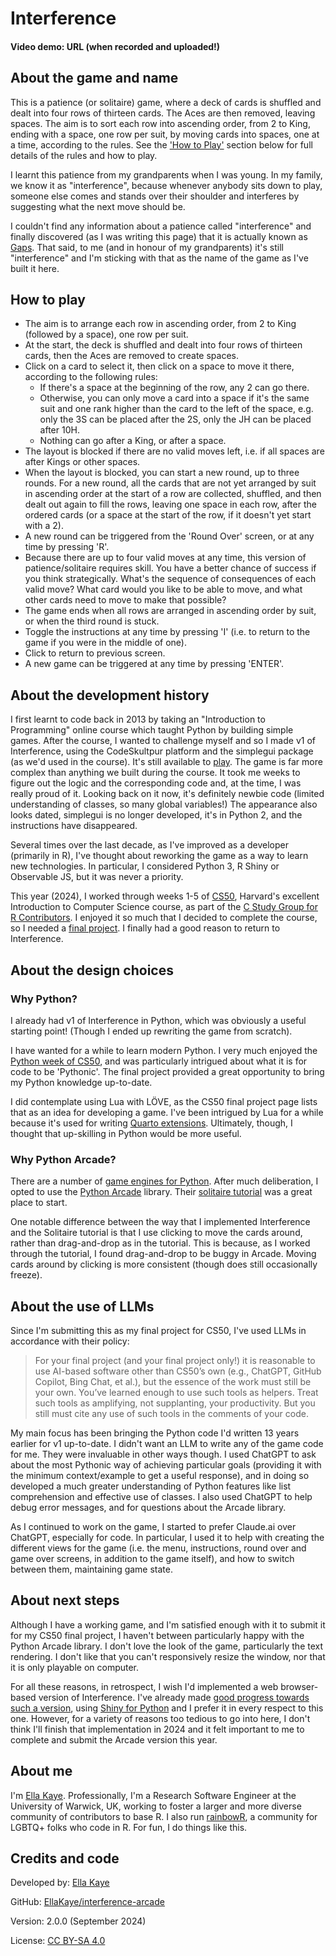 # Interference 

#### Video demo: URL (when recorded and uploaded!)

## About the game and name

This is a patience (or solitaire) game, 
where a deck of cards is shuffled and dealt into four rows of thirteen cards.
The Aces are then removed, leaving spaces. 
The aim is to sort each row into ascending order, from 2 to King, ending with a space, one row per suit, 
by moving cards into spaces, one at a time, according to the rules. 
See the ['How to Play'](#how-to-play) section below for full details of the rules and how to play.

I learnt this patience from my grandparents when I was young. 
In my family, we know it as "interference", 
because whenever anybody sits down to play, 
someone else comes and stands over their shoulder and interferes by suggesting what the next move should be.

I couldn't find any information about a patience called "interference"
and finally discovered (as I was writing this page) that it is actually known as [Gaps](https://en.wikipedia.org/wiki/Gaps). 
That said, to me (and in honour of my grandparents) it's still "interference" and
I'm sticking with that as the name of the game as I've built it here.

## How to play

- The aim is to arrange each row in ascending order, from 2 to King (followed by a space), one row per suit.
- At the start, the deck is shuffled and dealt into four rows of thirteen cards, then the Aces are removed to create spaces.
- Click on a card to select it, then click on a space to move it there, according to the following rules:
    - If there's a space at the beginning of the row, any 2 can go there.
    - Otherwise, you can only move a card into a space if it's the same suit and one rank higher than the card to the left of the space, e.g. only the 3S can be placed after the 2S, only the JH can be placed after 10H.
    - Nothing can go after a King, or after a space.
- The layout is blocked if there are no valid moves left, i.e. if all spaces are after Kings or other spaces.
- When the layout is blocked, you can start a new round, up to three rounds. For a new round, all the cards that are not yet arranged by suit in ascending order at the start of a row are collected, shuffled, and then dealt out again to fill the rows, leaving one space in each row, after the ordered cards (or a space at the start of the row, if it doesn't yet start with a 2).
- A new round can be triggered from the 'Round Over' screen, or at any time by pressing 'R'.
- Because there are up to four valid moves at any time, this version of patience/solitaire requires skill. You have a better chance of success if you think strategically. What's the sequence of consequences of each valid move? What card would you like to be able to move, and what other cards need to move to make that possible?
- The game ends when all rows are arranged in ascending order by suit, or when the third round is stuck.
- Toggle the instructions at any time by pressing 'I' (i.e. to return to the game if you were in the middle of one).
- Click to return to previous screen.
- A new game can be triggered at any time by pressing 'ENTER'.

## About the development history

I first learnt to code back in 2013 by taking an "Introduction to Programming" online course which taught Python by building simple games.
After the course, I wanted to challenge myself and so I made v1 of Interference, using the CodeSkultpur platform and the simplegui package (as we'd used in the course). It's still available to [play](https://py2.codeskulptor.org/#user51_AaJ8ZQvnxh3PPb7.py). The game is far more complex than anything we built during the course. It took me weeks to figure out the logic and the corresponding code and, at the time, I was really proud of it. Looking back on it now, it's definitely newbie code (limited understanding of classes, so many global variables!) The appearance also looks dated, simplegui is no longer developed, it's in Python 2, and the instructions have disappeared.

Several times over the last decade, as I've improved as a developer (primarily in R), I've thought about reworking the game as a way to learn new technologies. In particular, I considered Python 3, R Shiny or Observable JS, but it was never a priority.

This year (2024), I worked through weeks 1-5 of [CS50](https://cs50.harvard.edu/x/2024/), Harvard's excellent Introduction to Computer Science course, as part of the [C Study Group for R Contributors](https://contributor.r-project.org/events/c-study-group-2024/). I enjoyed it so much that I decided to complete the course, so I needed a [final project](https://cs50.harvard.edu/x/2024/project). I finally had a good reason to return to Interference.

## About the design choices

### Why Python?

I already had v1 of Interference in Python, which was obviously a useful starting point! (Though I ended up rewriting the game from scratch).

I have wanted for a while to learn modern Python. I very much enjoyed the [Python week of CS50](https://cs50.harvard.edu/x/2024/weeks/6/), and was particularly intrigued about what it is for code to be 'Pythonic'. The final project provided a great opportunity to bring my Python knowledge up-to-date. 

I did contemplate using Lua with LÖVE, as the CS50 final project page lists that as an idea for developing a game. 
I've been intrigued by Lua for a while because it's used for writing [Quarto extensions](https://quarto.org/docs/extensions/).
Ultimately, though, I thought that up-skilling in Python would be more useful.

### Why Python Arcade?

There are a number of [game engines for Python](https://realpython.com/top-python-game-engines/).
After much deliberation, I opted to use the [Python Arcade](https://api.arcade.academy/en/latest/) library. 
Their [solitaire tutorial](https://api.arcade.academy/en/latest/tutorials/card_game/index.html) was a great place to start. 

One notable difference between the way that I implemented Interference and the Solitaire tutorial 
is that I use clicking to move the cards around, rather than drag-and-drop as in the tutorial.
This is because, as I worked through the tutorial, I found drag-and-drop to be buggy in Arcade.
Moving cards around by clicking is more consistent (though does still occasionally freeze).

## About the use of LLMs

Since I'm submitting this as my final project for CS50, 
I've used LLMs in accordance with their policy:

> For your final project (and your final project only!) it is reasonable to use AI-based software other than CS50’s own (e.g., ChatGPT, GitHub Copilot, Bing Chat, et al.), but the essence of the work must still be your own. You’ve learned enough to use such tools as helpers. Treat such tools as amplifying, not supplanting, your productivity. But you still must cite any use of such tools in the comments of your code.

My main focus has been bringing the Python code I'd written 13 years earlier for v1 up-to-date. I didn't want an LLM to write any of the game code for me.
They were invaluable in other ways though. I used ChatGPT to ask about the most Pythonic way of achieving particular goals (providing it with the minimum context/example to get a useful response), and in doing so developed a much greater understanding of Python features like list comprehension and effective use of classes. I also used ChatGPT to help debug error messages, and for questions about the Arcade library. 

As I continued to work on the game, I started to prefer Claude.ai over ChatGPT, especially for code. In particular, I used it to help with creating the different views for the game (i.e. the menu, instructions, round over and game over screens, in addition to the game itself), and how to switch between them, maintaining game state.

## About next steps

Although I have a working game, 
and I'm satisfied enough with it to submit it for my CS50 final project,
I haven't between particularly happy with the Python Arcade library.
I don't love the look of the game, particularly the text rendering.
I don't like that you can't responsively resize the window, 
nor that it is only playable on computer.

For all these reasons, in retrospect, 
I wish I'd implemented a web browser-based version of Interference.
I've already made [good progress towards such a version](https://github.com/EllaKaye/interference), using [Shiny for Python](https://shiny.posit.co/py/) 
and I prefer it in every respect to this one. 
However, for a variety of reasons too tedious to go into here, 
I don't think I'll finish that implementation in 2024 
and it felt important to me to complete and submit the Arcade version this year.

## About me

I'm [Ella Kaye](https://ellakaye.co.uk). Professionally, I'm a Research Software Engineer at the University of Warwick, UK, 
working to foster a larger and more diverse community of contributors to base R. 
I also run [rainbowR](https://rainbowr.org), a community for LGBTQ+ folks who code in R.
For fun, I do things like this.

## Credits and code

Developed by: [Ella Kaye](https://ellakaye.co.uk)

GitHub: [EllaKaye/interference-arcade](https://github.com/EllaKaye/interference-arcade)

Version: 2.0.0 (September 2024)

License: [CC BY-SA 4.0](https://creativecommons.org/licenses/by-sa/4.0/deed.en)
